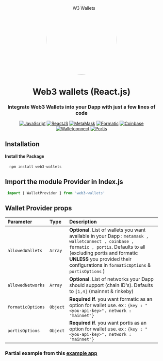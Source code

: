 <p align="center" style="border-radius:50%">
    <a href="https://aws.amazon.com" title="W3 Wallets" style="border-radius:50%">
        <img  height=230px src="https://open-rpg-images.s3.us-east-2.amazonaws.com/web3blue.jpg" alt="W3 Wallets" style="border-radius:50%" >
    </a>
</p>

<div align="center">

# Web3 wallets (React.js)
### Integrate Web3 Wallets into your Dapp with just a few lines of code


   [![JavaScript](https://img.shields.io/badge/JavaScript-%23FFFF00)](https://img.shields.io/badge/JavaScript-%23FFFF00)    [![ReactJS](https://img.shields.io/badge/-ReactJS-cyan)](https://img.shields.io/badge/-ReactJS-cyan) 
   [![MetaMask](https://img.shields.io/badge/Meta%20Mask-wallet-orange)](https://img.shields.io/badge/Meta%20Mask-wallet-orange) 
   [![Formatic](https://img.shields.io/badge/Formatic-wallet-%236851FF)](https://img.shields.io/badge/Formatic-wallet-%236851FF) 
   [![Coinbase](https://img.shields.io/badge/Coinbase-wallet-blue)](https://img.shields.io/badge/Coinbase-wallet-blue)
   [![Walletconnect](https://img.shields.io/badge/Wallet%20connect-wallet-red)](https://img.shields.io/badge/Wallet%20connect-wallet-red)
   [![Portis](https://img.shields.io/badge/Portis-wallet-%237e33ee)](https://img.shields.io/badge/Portis-wallet-%237e33ee)
   

</div>


## Installation
####  Install the Package

```bash
  npm install web3-wallets
```

## Import the module Provider in Index.js

```javascript
 import { WalletProvider } from 'web3-wallets'
```

## Wallet Provider props
| Parameter | Type                | Description                       |
| :------- | :------------------- | :--------------------------------  |
| `allowedWallets`   |  `Array`   | **Optional**. List of wallets you want available in your Dapp : ` metamask , walletconnect , coinbase , formatic , portis `. Defaults to all (excluding portis and formatic **UNLESS** you provided their configurations in `formaticOptions` & `portisOptions` ) |
| `allowedNetworks`  |  `Array`   | **Optional**. List of networks your Dapp should support (chain ID's). Defaults to `[1,4]` (mainnet & rinkeby) |
| `formaticOptions`  |  `Object`  | **Required if**.  you want formatic as an option for wallet use. ex : `{key : "<you-api-key>", network : "mainnet"}`  |
| `portisOptions`    |  `Object`  | **Required if**.  you want portis as an option for wallet use. ex : `{key : "<you-api-key>", network : "mainnet"}`  |

### Partial example from this [example app](https://github.com/fsobh/Chainlink-External-Initiator-Template/blob/Dev/app.js)

```javascript

```



